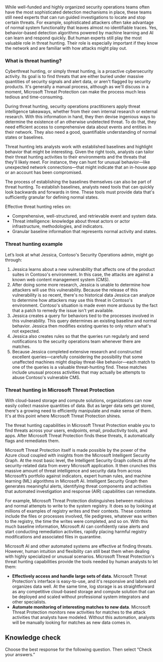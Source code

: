 While well-funded and highly organized security operations teams often have the most sophisticated detection mechanisms in place, these teams still need experts that can run guided investigations to locate and stop certain threats. For example, sophisticated attackers often take advantage of normal system functionality that leaves almost no identifiable traces. Yes, behavior-based detection algorithms powered by machine learning and AI can learn and respond quickly. But human experts still play the most valuable role in threat hunting. Their role is especially important if they know the network and are familiar with how attacks might play out.

### What is threat hunting?

Cyberthreat hunting, or simply threat hunting, is a proactive cybersecurity activity. Its goal is to find threats that are either buried under massive quantities of security signals and alert data, or aren't flagged by security products. It's generally a manual process, although as we'll discuss in a moment, Microsoft Threat Protection can make the process much less tedious and time-consuming.<br>

During threat hunting, security operations practitioners apply threat intelligence takeaways, whether from their own internal research or external research. With this information in hand, they then devise ingenious ways to determine the existence of an otherwise undetected threat. To do that, they need efficient access to comprehensive data about events and entities in their network. They also need a good, quantifiable understanding of normal states or baselines.

Threat hunting lets analysts work with established baselines and highlight behavior that might be interesting. Given the right tools, analysts can tailor their threat hunting activities to their environments and the threats that they'll likely meet. For instance, they can hunt for unusual behavior—like unexpected network connections—that might indicate that an in-house app or an account has been compromised.

The process of establishing the baselines themselves can also be part of threat hunting. To establish baselines, analysts need tools that can quickly look backwards and forwards in time. These tools must provide data that's sufficiently granular for defining normal states.

Effective threat hunting relies on:

 -  Comprehensive, well-structured, and retrievable event and system data.
 -  Threat intelligence: knowledge about threat actors or actor infrastructure, methodologies, and indicators.
 -  Granular baseline information that represents normal activity and states.

### Threat hunting example

Let’s look at what Jessica, Contoso's Security Operations admin, might go through:<br>

1.  Jessica learns about a new vulnerability that affects one of the product suites in Contoso's environment. In this case, the attacks are against a known web content management system (CMS).
2.  After doing some more research, Jessica is unable to determine how attackers will use this vulnerability. Because the release of this vulnerability is so recent, there's no historical data Jessica can analyze to determine how attackers may use this threat in Contoso's environment. Contoso's situation is made even more arduous by the fact that a patch to remedy the issue isn't yet available.
3.  Jessica creates a query for behaviors tied to the processes involved in this vulnerability. This query determines an existing baseline and normal behavior. Jessica then modifies existing queries to only return what's not expected.
4.  Jessica also creates rules so that the queries run regularly and send notifications to the security operations team whenever there are matches.
5.  Because Jessica completed extensive research and constructed excellent queries—carefully considering the possibility that some unaffected machines might display threat-like behavior—each match to one of the queries is a valuable threat-hunting find. These matches include unusual process activities that may actually be attempts to abuse Contoso's vulnerable CMS.

### Threat hunting in Microsoft Threat Protection

With cloud-based storage and compute solutions, organizations can now easily collect massive quantities of data. But as larger data sets get stored, there's a growing need to efficiently manipulate and make sense of them. It's at this point where Microsoft Threat Protection shines.

The threat hunting capabilities in Microsoft Threat Protection enable you to find threats across your users, endpoints, email, productivity tools, and apps. After Microsoft Threat Protection finds these threats, it automatically flags and remediates them.

Microsoft Threat Protection itself is made possible by the power of the Azure cloud coupled with insights from the Microsoft Intelligent Security Graph. At the most basic level, the Intelligent Security Graph collects all the security-related data from every Microsoft application. It then crunches this massive amount of threat intelligence and security data from across Microsoft’s portfolio against indicators, expert human rules, and machine learning (ML) algorithms in Microsoft AI. Intelligent Security Graph then generates meaningful alerts, identifying threat components and activities that automated investigation and response (AIR) capabilities can remediate.

For example, Microsoft Threat Protection distinguishes between malicious and normal attempts to write to the system registry. It does so by looking at millions of examples of registry writes and their contexts. These contexts include the files or processes involved, file pedigrees, whatever was written to the registry, the time the writes were completed, and so on. With this much baseline information, Microsoft AI can confidently raise alerts and start conducting remediation activities, rapidly placing harmful registry modifications and associated files in quarantine.<br>

Microsoft AI and other automated systems are effective at finding threats. However, human intuition and flexibility can still beat them when dealing with highly specialized or unusual scenarios. Microsoft Threat Protection's threat hunting capabilities provide the tools needed by human analysts to let them:

 -  **Effectively access and handle large sets of data.** Microsoft Threat Protection's interface is easy-to-use, and it's responsive and labels and organizes data well. At the same time, log storage is as straightforward as any competitive cloud-based storage and compute solution that can be deployed and scaled without professional system integrators and other specialists.
 -  **Automate monitoring of interesting matches to new data**. Microsoft Threat Protection monitors new activities for matches to the attack activities that analysts have modeled. Without this automation, analysts will be manually looking for matches as new data comes in.

## Knowledge check

Choose the best response for the following question. Then select “Check your answers.”